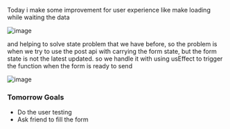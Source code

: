 Today i make some improvement for user experience like make loading while waiting the data 

![image](https://user-images.githubusercontent.com/85722211/212942210-2e8de6ef-6e3f-4ca7-9434-8ca1d58b769e.png)

and helping to solve state problem that we have before, so the problem is when we try to use the post api with carrying the form state, but the form state is not the latest updated. so we handle it with using usEffect to trigger the function when the form is ready to send 

![image](https://user-images.githubusercontent.com/85722211/212946814-3f204f02-d8d5-4858-8479-206918157224.png)

### Tomorrow Goals
* Do the user testing
* Ask friend to fill the form

